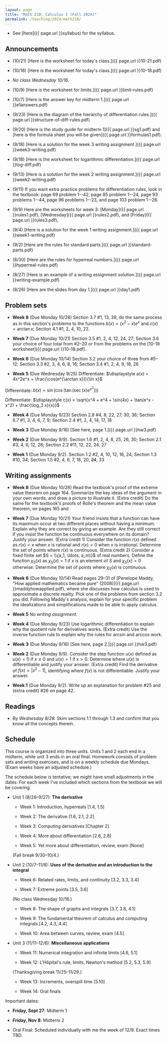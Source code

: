 ```yaml
---
layout: page
title: "Math 210: Calculus I (Fall 2024)"
permalink: /teaching/2024/math210/
---
```


* See [here]({{ page.url }}syllabus) for the syllabus.


Announcements
-------------

* (10/21) [Here is the worksheet for today's class.]({{ page.url }}10-21.pdf)

* (10/18) [Here is the worksheet for today's class.]({{ page.url }}10-18.pdf)

* *No class Wednesday 10/16.*

* (10/9) [Here is the worksheet for limits.]({{ page.url }}limit-rules.pdf)

* (10/7) [Here is the answer key for midterm 1.]({{ page.url }}e1answers.pdf)

* (9/23) [Here is the diagram of the hierarchy of differentiation rules.]({{ page.url }}structure-of-diff-rules.pdf)

* (9/20) [Here is the study guide for midterm 1]({{ page.url }}sg1.pdf) and [here is the formula sheet you will be given]({{ page.url }}formulas1.pdf).

* (9/18) [Here is a solution for the week 3 writing assignment.]({{ page.url }}week3-writing.pdf)

* (9/18) [Here is the worksheet for logarithmic differentiation.]({{ page.url }}log-diff.pdf)

* (9/13) [Here is a solution for the week 2 writing assignment.]({{ page.url }}week2-writing.pdf)

* (9/11) If you want extra practice problems for differentiation rules, look in the textbook: page 69 problem 1--42, page 85 problem 1--24, page 93 problems 1--44, page 96 problems 1--23, and page 103 problem 1--26.

* (9/9) Here are the worksheets for week 3: [Monday]({{ page.url }}rules1.pdf), [Wednesday]({{ page.url }}rules2.pdf), and [Friday]({{ page.url }}rules3.pdf),

* (9/4) [Here is a solution for the week 1 writing assignment.]({{ page.url }}week1-writing.pdf)

* (9/2) [Here are the rules for standard parts.]({{ page.url }}standard-parts.pdf)

* (8/30) [Here are the rules for hyperreal numbers.]({{ page.url }}hyperreal-rules.pdf)

* (8/27) [Here is an example of a writing assignment solution.]({{ page.url }}writing-example.pdf)

* (8/26) [Here are the slides from day 1.]({{ page.url }}day1.pdf)

Problem sets
-------

* **Week 8** (Due Monday 10/28) Section 3.7 #1, 13, 39, do the same process as in this section's problems to the functions $b(x) = (x^2 - x)e^x$ and $c(x) = \arctan x$; Section 4.1 #1, 2, 4, 10, 22.

* **Week 7** (Due Monday 10/21) Section 3.5 #1, 2, 4, 12, 24, 27; Section 3.6 your choice of four total from #2–20 or from the problems on the [10-18 worksheet]({{ page.url }}10-18.pdf).

* **Week 6** (Due Monday 10/14) Section 3.2 your choice of three from #5–12; Section 3.3 #2, 3, 4, 6, 8, 16; Section 3.4 #1, 2, 4, 9, 18, 26

* **Week 5** (Due Wednesday 9/25) Differentiate:
$\displaystyle a(x) = 4x^2e^x + \frac{\cos(e^{\arctan x})}{\ln x}$

Differentiate:
$\displaystyle b(x) = \sin(\cos(\tan(\sec(x)e^{x^2})))$

Differentiate:
$\displaystyle c(x) = \sqrt{x^4 + e^4 + \sin(4x) + \tan(e^x - x^2) + \frac{\log_3 x}{x}}$


* **Week 4** (Due Monday 9/23) Section 2.8 #4, 8, 22, 27, 30, 36; Section 8.7 #1, 3, 4, 6, 7, 9; Section 2.4 #1, 2, 4, 14, 17, 18

* **Week 3** (Due Monday 9/16) [See here, page 1.]({{ page.url }}hw3.pdf)

* **Week 2** (Due Monday 9/9). Section 1.6 #1, 2, 4, 8, 25, 26, 30; Section 2.1 #3, 4, 6, 12, 26; Section 2.2 #11, 12, 22, 24, 27

* **Week 1** (Due Monday 9/2). Section 1.2 #2, 4, 10, 12, 16, 24; Section 1.3 #10, 34; Section 1.5 #2, 4, 6, 7, 18, 20, ~~24~~, 33

Writing assignments
-------

* **Week 8** (Due Monday 10/28) Read the textbook's proof of the extreme value theorem on page 164. Summarize the key ideas of the argument in your own words, and draw a picture to illustrate it. (Extra credit) Do the same for the textbook's proofs of Rolle's theorem and the mean value theorem, on pages 165 and 

* **Week 7** (Due Monday 10/21) Your friend insists that a function can have its maximum occur at two different places without having a minimum. Explain why they are correct by giving an example. Are they still correct if you insist the function be continuous everywhere on its domain? Justify your answer. (Extra credit 1) Consider the function $r(x)$ defined as $r(x) = x$ when $x$ is rational and $r(x) = 0$ when $x$ is irrational. Determine the set of points where $r(x)$ is continuous. (Extra credit 2) Consider a fixed finite set $S = \\{a_1, \ldots, a_n\\}$ of real numbers. Define the function $\chi_S(x)$ as $\chi_S(x) = 1$ if $x$ is an element of $S$ and $\chi_S(x) = 0$ otherwise. Determine the set of points where $\chi_S(x)$ is continuous.

* **Week 6** (Due Monday 10/14) Read pages 29–31 of [Penelope Maddy, "How applied mathematics became pure" (2008)]({{ page.url }}maddyhowapplied.pdf), where she discusses how calculus is used to approximate a discrete reality. Pick one of the problems from section 3.2 you did. Following Maddy's analysis, explain for your specific problem the idealizations and simplifications made to be able to apply calculus.

* **Week 5** *No writing assignment.*

* **Week 4** (Due Monday 9/23) Use logarithmic differentiation to explain why the quotient rule for derivatives works. (Extra credit) Use the inverse function rule to explain why the rules for arcsin and arccos work.

* **Week 3** (Due Monday 9/16) [See here, page 2.]({{ page.url }}hw3.pdf)

* **Week 2** (Due Monday 9/9). Consider the step function $u(x)$ defined as $u(x) = 0$ if $x \le 0$ and $u(x) = 1$ if $x > 0$. Determine where $u(x)$ is differentiable and justify your answer. (Extra credit) Find the derivative of $f(x) = \lvert x^2 - 1 \rvert$, identifying where $f(x)$ is not differentiable. Justify your answer.

* **Week 1** (Due Monday 9/2). Write up an explanation for problem #25 and (extra credit) #26 on page 42.

Readings
--------

* *By Wednesday 8/28.* Skim sections 1.1 through 1.3 and confirm that you know all the concepts therein.

Schedule
--------

This course is organized into three units. Units 1 and 2 each end in a midterm, while unit 3 ends in an oral final. Homework consists of problem sets and writing exercises, and is on a weekly schedule due Mondays. (Exam weeks have an adjusted schedule.)

The schedule below is tentative; we might have small adjustments in the dates. For each week I've included which sections from the textbook we will be covering.

* Unit 1 (8/26–9/27): **The derivative**

    * Week 1: Introduction, hyperreals [1.4, 1.5]
	
    * Week 2: The derivative [1.6, 2.1, 2.2]
	
    * Week 3: Computing derivatives [Chapter 2]
	
    * Week 4: More about differentiation [2.6, 2.8]
	
    * Week 5: Yet more about differentiation, review, exam [None]
	
	(Fall break 9/30–10/4.)
	
* Unit 2 (10/7–11/8): **Uses of the derivative and an introduction to the integral**

    * Week 6: Related rates, limits, and continuity [3.2, 3.3, 3.4]
	
    * Week 7: Extreme points [3.5, 3.6]
	
	(No class Wednesday 10/16.)
	
    * Week 8: The shape of graphs and integrals [3.7, 3.8, 4.1]
	
    * Week 9: The fundamental theorem of calculus and computing integrals [4.2, 4.3, 4.4]
	
    * Week 10: Area between curves, review, exam [4.5]
	
* Unit 3 (11/11–12/6): **Miscellaneous applications**

    * Week 11: Numerical integration and infinite limits [4.6, 5.1]

    * Week 12: L'Hôpital's rule, limits, Newton's method [5.2, 5.3, 5.9]
	
	(Thanksgiving break 11/25–11/29.)
	
    * Week 13: Increments, overspill time [5.10]
	
    * Week 14: Oral finals
	
Important dates:

* **Friday, Sept 27**: Midterm 1
	
* **Friday, Nov 8**: Midterm 2
	
* Oral Final: Scheduled individually with me the week of 12/9. Exact times TBD.
